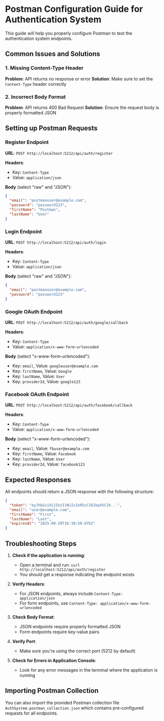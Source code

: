 # Postman Configuration Guide for Authentication System

This guide will help you properly configure Postman to test the authentication system endpoints.

## Common Issues and Solutions

### 1. Missing Content-Type Header
**Problem**: API returns no response or error
**Solution**: Make sure to set the `Content-Type` header correctly

### 2. Incorrect Body Format
**Problem**: API returns 400 Bad Request
**Solution**: Ensure the request body is properly formatted JSON

## Setting up Postman Requests

### Register Endpoint
**URL**: `POST http://localhost:5212/api/auth/register`

**Headers**:
- Key: `Content-Type`
- Value: `application/json`

**Body** (select "raw" and "JSON"):
```json
{
  "email": "postmanuser@example.com",
  "password": "password123",
  "firstName": "Postman",
  "lastName": "User"
}
```

### Login Endpoint
**URL**: `POST http://localhost:5212/api/auth/login`

**Headers**:
- Key: `Content-Type`
- Value: `application/json`

**Body** (select "raw" and "JSON"):
```json
{
  "email": "postmanuser@example.com",
  "password": "password123"
}
```

### Google OAuth Endpoint
**URL**: `POST http://localhost:5212/api/auth/google/callback`

**Headers**:
- Key: `Content-Type`
- Value: `application/x-www-form-urlencoded`

**Body** (select "x-www-form-urlencoded"):
- Key: `email`, Value: `googleuser@example.com`
- Key: `firstName`, Value: `Google`
- Key: `lastName`, Value: `User`
- Key: `providerId`, Value: `google123`

### Facebook OAuth Endpoint
**URL**: `POST http://localhost:5212/api/auth/facebook/callback`

**Headers**:
- Key: `Content-Type`
- Value: `application/x-www-form-urlencoded`

**Body** (select "x-www-form-urlencoded"):
- Key: `email`, Value: `fbuser@example.com`
- Key: `firstName`, Value: `Facebook`
- Key: `lastName`, Value: `User`
- Key: `providerId`, Value: `facebook123`

## Expected Responses

All endpoints should return a JSON response with the following structure:

```json
{
  "token": "eyJhbGciOiJIUzI1NiIsInR5cCI6IkpXVCJ9...",
  "email": "user@example.com",
  "firstName": "First",
  "lastName": "Last",
  "expiresAt": "2025-09-20T16:30:50.976Z"
}
```

## Troubleshooting Steps

1. **Check if the application is running**:
   - Open a terminal and run: `curl http://localhost:5212/api/auth/register`
   - You should get a response indicating the endpoint exists

2. **Verify Headers**:
   - For JSON endpoints, always include `Content-Type: application/json`
   - For form endpoints, use `Content-Type: application/x-www-form-urlencoded`

3. **Check Body Format**:
   - JSON endpoints require properly formatted JSON
   - Form endpoints require key-value pairs

4. **Verify Port**:
   - Make sure you're using the correct port (5212 by default)

5. **Check for Errors in Application Console**:
   - Look for any error messages in the terminal where the application is running

## Importing Postman Collection

You can also import the provided Postman collection file `AuthSystem.postman_collection.json` which contains pre-configured requests for all endpoints.